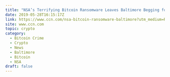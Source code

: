 ```yaml
---
title: "NSA’s Terrifying Bitcoin Ransomware Leaves Baltimore Begging for Help"
date: 2019-05-28T16:15:17Z
link: https://www.ccn.com/nsa-bitcoin-ransomware-baltimore?utm_medium=RSS&utm_source=hune
site: www.ccn.com
topic: crypto
category:
  - Bitcoin Crime
  - Crypto
  - News
  - Baltimore
  - Bitcoin
  - NSA
draft: false
---
```

